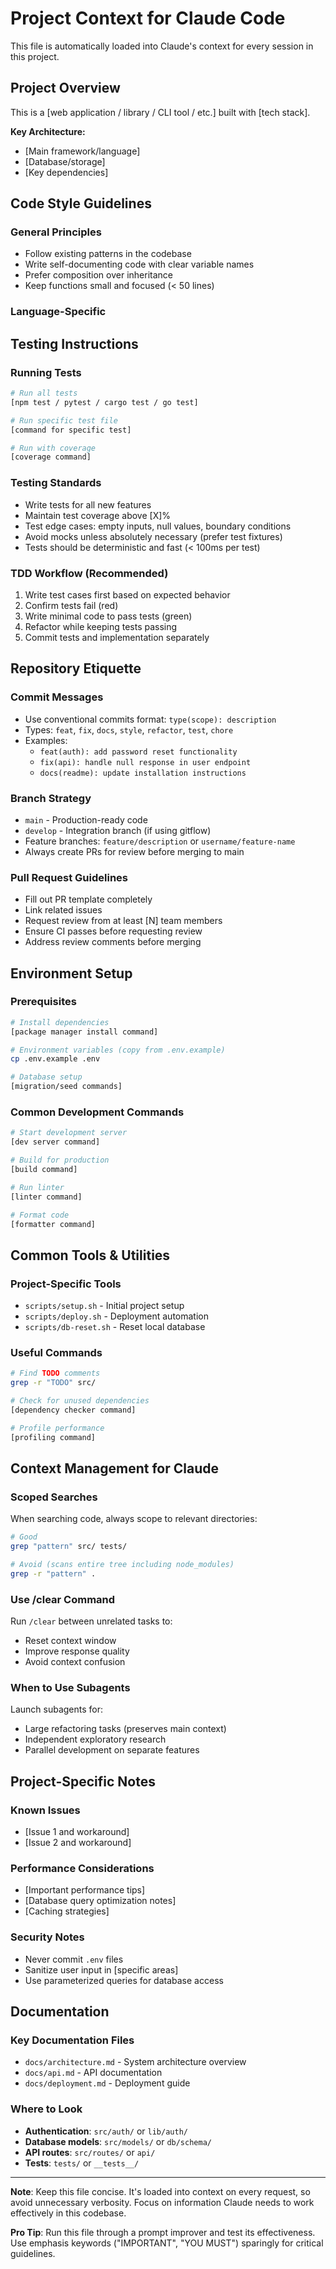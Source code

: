 # Project Context for Claude Code

This file is automatically loaded into Claude's context for every session in this project.

## Project Overview

<!-- Replace with your project description -->
This is a [web application / library / CLI tool / etc.] built with [tech stack].

**Key Architecture:**
- [Main framework/language]
- [Database/storage]
- [Key dependencies]

## Code Style Guidelines

### General Principles
- Follow existing patterns in the codebase
- Write self-documenting code with clear variable names
- Prefer composition over inheritance
- Keep functions small and focused (< 50 lines)

### Language-Specific
<!-- Uncomment and adapt for your stack -->

<!-- JavaScript/TypeScript
- Use TypeScript strict mode
- Prefer `const` over `let`, avoid `var`
- Use async/await over callbacks
- Follow ESLint rules configured in .eslintrc
-->

<!-- Python
- Follow PEP 8
- Use type hints for function signatures
- Prefer f-strings for formatting
- Run black formatter before commits
-->

<!-- Rust
- Run `cargo fmt` before commits
- Use `clippy` for linting
- Prefer explicit error handling with Result<T, E>
- Write documentation comments for public APIs
-->

## Testing Instructions

### Running Tests
```bash
# Run all tests
[npm test / pytest / cargo test / go test]

# Run specific test file
[command for specific test]

# Run with coverage
[coverage command]
```

### Testing Standards
- Write tests for all new features
- Maintain test coverage above [X]%
- Test edge cases: empty inputs, null values, boundary conditions
- Avoid mocks unless absolutely necessary (prefer test fixtures)
- Tests should be deterministic and fast (< 100ms per test)

### TDD Workflow (Recommended)
1. Write test cases first based on expected behavior
2. Confirm tests fail (red)
3. Write minimal code to pass tests (green)
4. Refactor while keeping tests passing
5. Commit tests and implementation separately

## Repository Etiquette

### Commit Messages
- Use conventional commits format: `type(scope): description`
- Types: `feat`, `fix`, `docs`, `style`, `refactor`, `test`, `chore`
- Examples:
  - `feat(auth): add password reset functionality`
  - `fix(api): handle null response in user endpoint`
  - `docs(readme): update installation instructions`

### Branch Strategy
- `main` - Production-ready code
- `develop` - Integration branch (if using gitflow)
- Feature branches: `feature/description` or `username/feature-name`
- Always create PRs for review before merging to main

### Pull Request Guidelines
- Fill out PR template completely
- Link related issues
- Request review from at least [N] team members
- Ensure CI passes before requesting review
- Address review comments before merging

## Environment Setup

### Prerequisites
```bash
# Install dependencies
[package manager install command]

# Environment variables (copy from .env.example)
cp .env.example .env

# Database setup
[migration/seed commands]
```

### Common Development Commands
```bash
# Start development server
[dev server command]

# Build for production
[build command]

# Run linter
[linter command]

# Format code
[formatter command]
```

## Common Tools & Utilities

### Project-Specific Tools
<!-- List custom scripts or tools -->
- `scripts/setup.sh` - Initial project setup
- `scripts/deploy.sh` - Deployment automation
- `scripts/db-reset.sh` - Reset local database

### Useful Commands
```bash
# Find TODO comments
grep -r "TODO" src/

# Check for unused dependencies
[dependency checker command]

# Profile performance
[profiling command]
```

## Context Management for Claude

### Scoped Searches
When searching code, always scope to relevant directories:
```bash
# Good
grep "pattern" src/ tests/

# Avoid (scans entire tree including node_modules)
grep -r "pattern" .
```

### Use /clear Command
Run `/clear` between unrelated tasks to:
- Reset context window
- Improve response quality
- Avoid context confusion

### When to Use Subagents
Launch subagents for:
- Large refactoring tasks (preserves main context)
- Independent exploratory research
- Parallel development on separate features

## Project-Specific Notes

<!-- Add project-specific information -->
### Known Issues
- [Issue 1 and workaround]
- [Issue 2 and workaround]

### Performance Considerations
- [Important performance tips]
- [Database query optimization notes]
- [Caching strategies]

### Security Notes
- Never commit `.env` files
- Sanitize user input in [specific areas]
- Use parameterized queries for database access

## Documentation

### Key Documentation Files
- `docs/architecture.md` - System architecture overview
- `docs/api.md` - API documentation
- `docs/deployment.md` - Deployment guide

### Where to Look
- **Authentication**: `src/auth/` or `lib/auth/`
- **Database models**: `src/models/` or `db/schema/`
- **API routes**: `src/routes/` or `api/`
- **Tests**: `tests/` or `__tests__/`

---

**Note**: Keep this file concise. It's loaded into context on every request, so avoid unnecessary verbosity. Focus on information Claude needs to work effectively in this codebase.

**Pro Tip**: Run this file through a prompt improver and test its effectiveness. Use emphasis keywords ("IMPORTANT", "YOU MUST") sparingly for critical guidelines.
